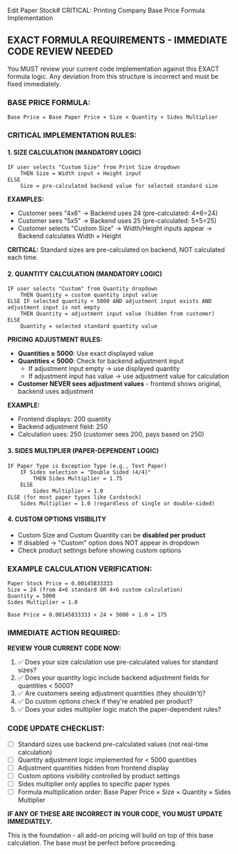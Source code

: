 Edit Paper Stock# CRITICAL: Printing Company Base Price Formula Implementation

## EXACT FORMULA REQUIREMENTS - IMMEDIATE CODE REVIEW NEEDED

You MUST review your current code implementation against this EXACT formula logic. Any deviation from this structure is incorrect and must be fixed immediately.

### BASE PRICE FORMULA:

```
Base Price = Base Paper Price × Size × Quantity × Sides Multiplier
```

### CRITICAL IMPLEMENTATION RULES:

#### 1. SIZE CALCULATION (MANDATORY LOGIC)

```
IF user selects "Custom Size" from Print Size dropdown
    THEN Size = Width input × Height input
ELSE
    Size = pre-calculated backend value for selected standard size
```

**EXAMPLES:**

- Customer sees "4x6" → Backend uses 24 (pre-calculated: 4×6=24)
- Customer sees "5x5" → Backend uses 25 (pre-calculated: 5×5=25)
- Customer selects "Custom Size" → Width/Height inputs appear → Backend calculates Width × Height

**CRITICAL:** Standard sizes are pre-calculated on backend, NOT calculated each time.

#### 2. QUANTITY CALCULATION (MANDATORY LOGIC)

```
IF user selects "Custom" from Quantity dropdown
    THEN Quantity = custom quantity input value
ELSE IF selected quantity < 5000 AND adjustment input exists AND adjustment input is not empty
    THEN Quantity = adjustment input value (hidden from customer)
ELSE
    Quantity = selected standard quantity value
```

**PRICING ADJUSTMENT RULES:**

- **Quantities ≥ 5000**: Use exact displayed value
- **Quantities < 5000**: Check for backend adjustment input
  - If adjustment input empty → use displayed quantity
  - If adjustment input has value → use adjustment value for calculation
- **Customer NEVER sees adjustment values** - frontend shows original, backend uses adjustment

**EXAMPLE:**

- Frontend displays: 200 quantity
- Backend adjustment field: 250
- Calculation uses: 250 (customer sees 200, pays based on 250)

#### 3. SIDES MULTIPLIER (PAPER-DEPENDENT LOGIC)

```
IF Paper Type is Exception Type (e.g., Text Paper)
    IF Sides selection = "Double Sided (4/4)"
        THEN Sides Multiplier = 1.75
    ELSE
        Sides Multiplier = 1.0
ELSE (for most paper types like Cardstock)
    Sides Multiplier = 1.0 (regardless of single or double-sided)
```

#### 4. CUSTOM OPTIONS VISIBILITY

- Custom Size and Custom Quantity can be **disabled per product**
- If disabled → "Custom" option does NOT appear in dropdown
- Check product settings before showing custom options

### EXAMPLE CALCULATION VERIFICATION:

```
Paper Stock Price = 0.00145833333
Size = 24 (from 4×6 standard OR 4×6 custom calculation)
Quantity = 5000
Sides Multiplier = 1.0

Base Price = 0.00145833333 × 24 × 5000 × 1.0 = 175
```

### IMMEDIATE ACTION REQUIRED:

**REVIEW YOUR CURRENT CODE NOW:**

1. ✅ Does your size calculation use pre-calculated values for standard sizes?
2. ✅ Does your quantity logic include backend adjustment fields for quantities < 5000?
3. ✅ Are customers seeing adjustment quantities (they shouldn't)?
4. ✅ Do custom options check if they're enabled per product?
5. ✅ Does your sides multiplier logic match the paper-dependent rules?

### CODE UPDATE CHECKLIST:

- [ ] Standard sizes use backend pre-calculated values (not real-time calculation)
- [ ] Quantity adjustment logic implemented for < 5000 quantities
- [ ] Adjustment quantities hidden from frontend display
- [ ] Custom options visibility controlled by product settings
- [ ] Sides multiplier only applies to specific paper types
- [ ] Formula multiplication order: Base Paper Price × Size × Quantity × Sides Multiplier

**IF ANY OF THESE ARE INCORRECT IN YOUR CODE, YOU MUST UPDATE IMMEDIATELY.**

This is the foundation - all add-on pricing will build on top of this base calculation. The base must be perfect before proceeding.
